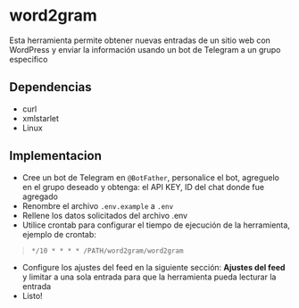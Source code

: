 # word2gram

Esta herramienta permite obtener nuevas entradas de un sitio web con WordPress y enviar la información usando un bot de Telegram a un grupo especifico

## Dependencias

* curl
* xmlstarlet
* Linux

  
## Implementacion

* Cree un bot de Telegram en `@BotFather`, personalice el bot, agreguelo en el grupo deseado y obtenga: el API KEY, ID del chat donde fue agregado
* Renombre el archivo `.env.example` a `.env`
* Rellene los datos solicitados del archivo .env
* Utilice crontab para configurar el tiempo de ejecución de la herramienta, ejemplo de crontab:  
>     */10 * * * * /PATH/word2gram/word2gram 
* Configure los ajustes del feed en la siguiente sección: **Ajustes del feed** y limitar a una sola entrada para que la herramienta pueda lecturar la entrada
* Listo!

